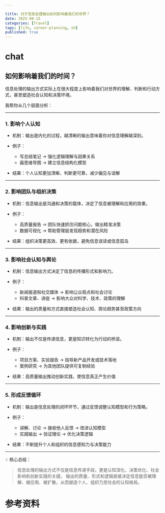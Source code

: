 ```yaml
---

title: 对于信息处理输出如何影响着我们的世界？
date: 2025-08-15
categories: [Travel]
tags: [life, career-planning, sh]
published: true
---
```




# chat

## 如何影响着我们的时间？

信息处理的输出方式实际上在很大程度上影响着我们对世界的理解、判断和行动方式，甚至塑造社会认知和决策环境。

我帮你从几个层面分析：

---

### 1. 影响个人认知

* 机制：输出是内化的过程，越清晰的输出意味着你对信息理解越深刻。
* 例子：

  * 写总结笔记 → 强化逻辑理解与因果关系
  * 画思维导图 → 建立信息结构化模型
* 结果：个人认知更加清晰、判断更可靠，减少偏见与误解

---

### 2. 影响团队与组织决策

* 机制：信息输出是沟通和决策的载体，决定了信息被理解和应用的效果。
* 例子：

  * 高质量报告 → 团队快速抓住问题核心，做出精准决策
  * 数据可视化 → 帮助管理层发现趋势和潜在风险
* 结果：组织决策更高效、更有依据，避免信息误读或信息孤岛

---

### 3. 影响社会认知与舆论

* 机制：信息输出方式决定了信息的传播形式和影响力。
* 例子：

  * 新闻报道和社交媒体 → 影响公众观点和社会讨论
  * 科普文章、讲座 → 影响大众对科学、技术、政策的理解
* 结果：输出的质量和方式直接塑造社会认知、舆论趋势甚至政策方向

---

### 4. 影响创新与实践

* 机制：输出不仅是传递信息，更是知识转化为行动的桥梁。
* 例子：

  * 项目方案、实验报告 → 指导新产品开发或技术落地
  * 案例研究 → 为其他团队提供可复制经验
* 结果：高质量输出推动创新实践，使信息真正产生价值

---

### 5. 形成反馈循环

* 机制：输出是信息处理的闭环环节，通过反馈调整认知模型和行为策略。
* 例子：

  * 讲解、讨论 → 接收他人反馈 → 改进认知模型
  * 实践输出 → 验证理论 → 优化决策逻辑
* 结果：不断提升个人和组织的信息感知力与决策能力

---

💡 核心总结：

> 信息处理的输出方式不仅是信息传递手段，更是认知深化、决策优化、社会影响和创新实践的关键。
> 输出的质量、形式和逻辑直接决定信息能否被理解、被应用、被扩散，从而塑造个人、组织乃至社会的认知格局。


# 参考资料

